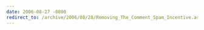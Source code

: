```yaml
---
date: 2006-08-27 -0800
redirect_to: /archive/2006/08/28/Removing_The_Comment_Spam_Incentive.aspx/
---
```

